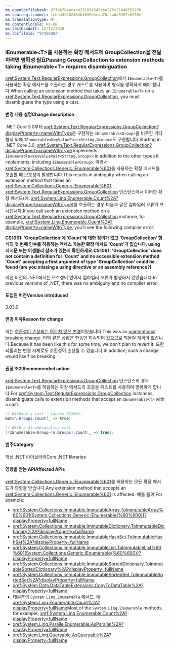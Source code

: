```yaml
---
ms.openlocfilehash: 97fab784acac4331894547eea27fc21b485597fb
ms.sourcegitcommit: fcbe432482464b1639decad78cc4dc8387c6269e
ms.translationtype: HT
ms.contentlocale: ko-KR
ms.lasthandoff: 12/12/2020
ms.locfileid: "97366882"
---
```

### <a name="passing-groupcollection-to-extension-methods-taking-ienumerablet-requires-disambiguation"></a><span data-ttu-id="d7567-101">IEnumerable\<T>를 사용하는 확장 메서드에 GroupCollection을 전달하려면 명확성 필요</span><span class="sxs-lookup"><span data-stu-id="d7567-101">Passing GroupCollection to extension methods taking IEnumerable\<T> requires disambiguation</span></span>

<span data-ttu-id="d7567-102"><xref:System.Text.RegularExpressions.GroupCollection>에서 `IEnumerable<T>`를 사용하는 확장 메서드를 호출하는 경우 캐스트를 사용하여 형식을 명확하게 해야 합니다.</span><span class="sxs-lookup"><span data-stu-id="d7567-102">When calling an extension method that takes an `IEnumerable<T>` on a <xref:System.Text.RegularExpressions.GroupCollection>, you must disambiguate the type using a cast.</span></span>

#### <a name="change-description"></a><span data-ttu-id="d7567-103">변경 내용 설명</span><span class="sxs-lookup"><span data-stu-id="d7567-103">Change description</span></span>

<span data-ttu-id="d7567-104">.NET Core 3.0부터 <xref:System.Text.RegularExpressions.GroupCollection?displayProperty=nameWithType>은 구현하는 `IEnumerable<Group>`을 비롯한 기타 형식 외에 `IEnumerable<KeyValuePair<String,Group>>`도 구현합니다.</span><span class="sxs-lookup"><span data-stu-id="d7567-104">Starting in .NET Core 3.0, <xref:System.Text.RegularExpressions.GroupCollection?displayProperty=nameWithType> implements `IEnumerable<KeyValuePair<String,Group>>` in addition to the other types it implements, including `IEnumerable<Group>`.</span></span> <span data-ttu-id="d7567-105">따라서 <xref:System.Collections.Generic.IEnumerable%601>를 사용하는 확장 메서드를 호출할 때 모호성이 발생합니다.</span><span class="sxs-lookup"><span data-stu-id="d7567-105">This results in ambiguity when calling an extension method that takes an <xref:System.Collections.Generic.IEnumerable%601>.</span></span> <span data-ttu-id="d7567-106"><xref:System.Text.RegularExpressions.GroupCollection> 인스턴스에서 이러한 확장 메서드(예: <xref:System.Linq.Enumerable.Count%2A?displayProperty=nameWithType>)를 호출하는 경우 다음과 같은 컴파일러 오류가 표시됩니다.</span><span class="sxs-lookup"><span data-stu-id="d7567-106">If you call such an extension method on a <xref:System.Text.RegularExpressions.GroupCollection> instance, for example, <xref:System.Linq.Enumerable.Count%2A?displayProperty=nameWithType>, you'll see the following compiler error:</span></span>

<span data-ttu-id="d7567-107">**CS1061: ‘GroupCollection’에 ‘Count’에 대한 정의가 없고 ‘GroupCollection’ 형식의 첫 번째 인수를 허용하는 액세스 가능한 확장 메서드 ‘Count’가 없습니다. using 지시문 또는 어셈블리 참조가 있는지 확인하세요.**</span><span class="sxs-lookup"><span data-stu-id="d7567-107">**CS1061: 'GroupCollection' does not contain a definition for 'Count' and no accessible extension method 'Count' accepting a first argument of type 'GroupCollection' could be found (are you missing a using directive or an assembly reference?)**</span></span>

<span data-ttu-id="d7567-108">이전 버전의 .NET에서는 모호성이 없어서 컴파일러 오류가 발생하지 않았습니다.</span><span class="sxs-lookup"><span data-stu-id="d7567-108">In previous versions of .NET, there was no ambiguity and no compiler error.</span></span>

#### <a name="version-introduced"></a><span data-ttu-id="d7567-109">도입된 버전</span><span class="sxs-lookup"><span data-stu-id="d7567-109">Version introduced</span></span>

<span data-ttu-id="d7567-110">3.0</span><span class="sxs-lookup"><span data-stu-id="d7567-110">3.0</span></span>

#### <a name="reason-for-change"></a><span data-ttu-id="d7567-111">변경 이유</span><span class="sxs-lookup"><span data-stu-id="d7567-111">Reason for change</span></span>

<span data-ttu-id="d7567-112">이는 [호환성이 손상되는 의도치 않은 변경](https://github.com/dotnet/corefx/pull/30077)이었습니다.</span><span class="sxs-lookup"><span data-stu-id="d7567-112">This was an [unintentional breaking change](https://github.com/dotnet/corefx/pull/30077).</span></span> <span data-ttu-id="d7567-113">이와 같은 상황은 한동안 지속되어 왔으므로 되돌릴 계획이 없습니다.</span><span class="sxs-lookup"><span data-stu-id="d7567-113">Because it has been like this for some time, we don't plan to revert it.</span></span> <span data-ttu-id="d7567-114">또한 되돌리는 변경 자체로도 호환성이 손상될 수 있습니다.</span><span class="sxs-lookup"><span data-stu-id="d7567-114">In addition, such a change would itself be breaking.</span></span>

#### <a name="recommended-action"></a><span data-ttu-id="d7567-115">권장 조치</span><span class="sxs-lookup"><span data-stu-id="d7567-115">Recommended action</span></span>

<span data-ttu-id="d7567-116"><xref:System.Text.RegularExpressions.GroupCollection> 인스턴스의 경우 `IEnumerable<T>`를 허용하는 확장 메서드의 호출을 캐스트를 사용하여 명확하게 합니다.</span><span class="sxs-lookup"><span data-stu-id="d7567-116">For <xref:System.Text.RegularExpressions.GroupCollection> instances, disambiguate calls to extension methods that accept an `IEnumerable<T>` with a cast.</span></span>

```csharp
// Without a cast - causes CS1061.
match.Groups.Count(_ => true)

// With a disambiguating cast.
((IEnumerable<Group>)m.Groups).Count(_ => true);
```

#### <a name="category"></a><span data-ttu-id="d7567-117">범주</span><span class="sxs-lookup"><span data-stu-id="d7567-117">Category</span></span>

<span data-ttu-id="d7567-118">핵심 .NET 라이브러리</span><span class="sxs-lookup"><span data-stu-id="d7567-118">Core .NET libraries</span></span>

#### <a name="affected-apis"></a><span data-ttu-id="d7567-119">영향을 받는 API</span><span class="sxs-lookup"><span data-stu-id="d7567-119">Affected APIs</span></span>

<span data-ttu-id="d7567-120"><xref:System.Collections.Generic.IEnumerable%601>를 허용하는 모든 확장 메서드가 영향을 받습니다.</span><span class="sxs-lookup"><span data-stu-id="d7567-120">Any extension method that accepts an <xref:System.Collections.Generic.IEnumerable%601> is affected.</span></span> <span data-ttu-id="d7567-121">예를 들어:</span><span class="sxs-lookup"><span data-stu-id="d7567-121">For example:</span></span>

- <xref:System.Collections.Immutable.ImmutableArray.ToImmutableArray%60%601(System.Collections.Generic.IEnumerable{%60%600})?displayProperty=fullName>
- <xref:System.Collections.Immutable.ImmutableDictionary.ToImmutableDictionary%2A?displayProperty=fullName>
- <xref:System.Collections.Immutable.ImmutableHashSet.ToImmutableHashSet%2A?displayProperty=fullName>
- <xref:System.Collections.Immutable.ImmutableList.ToImmutableList%60%601(System.Collections.Generic.IEnumerable{%60%600})?displayProperty=fullName>
- <xref:System.Collections.Immutable.ImmutableSortedDictionary.ToImmutableSortedDictionary%2A?displayProperty=fullName>
- <xref:System.Collections.Immutable.ImmutableSortedSet.ToImmutableSortedSet%2A?displayProperty=fullName>
- <xref:System.Data.DataTableExtensions.CopyToDataTable%2A?displayProperty=fullName>
- <span data-ttu-id="d7567-122">대부분의 `System.Linq.Enumerable` 메서드. 예: <xref:System.Linq.Enumerable.Count%2A?displayProperty=fullName></span><span class="sxs-lookup"><span data-stu-id="d7567-122">Most of the `System.Linq.Enumerable` methods, for example, <xref:System.Linq.Enumerable.Count%2A?displayProperty=fullName></span></span>
- <xref:System.Linq.ParallelEnumerable.AsParallel%2A?displayProperty=fullName>
- <xref:System.Linq.Queryable.AsQueryable%2A?displayProperty=fullName>

<!--

#### Affected APIs

- ``M:System.Collections.Immutable.ImmutableArray.ToImmutableArray``1(System.Collections.Generic.IEnumerable{``0})``
- `Overload:System.Collections.Immutable.ImmutableDictionary.ToImmutableDictionary`
- `Overload:System.Collections.Immutable.ImmutableHashSet.ToImmutableHashSet`
- ``M:System.Collections.Immutable.ImmutableList.ToImmutableList``1(System.Collections.Generic.IEnumerable{``0})``
- `Overload:System.Collections.Immutable.ImmutableSortedDictionary.ToImmutableSortedDictionary`
- `Overload:System.Collections.Immutable.ImmutableSortedSet.ToImmutableSortedSet`
- `Overload:System.Data.DataTableExtensions.CopyToDataTable`
- `Overload:System.Linq.Enumerable.Count`
- `Overload:System.Linq.ParallelEnumerable.AsParallel`
- `Overload:System.Linq.Queryable.AsQueryable`

-->
